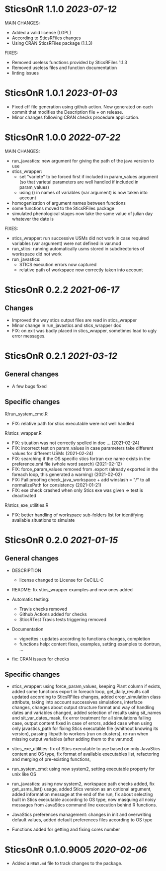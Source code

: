 # SticsOnR 1.1.0 _2023-07-12_

MAIN CHANGES:
  * Added a valid license (LGPL)
  * According to SticsRFiles changes 
  * Using CRAN SticsRFiles package (1.1.3)

FIXES:
  * Removed useless functions provided by SticsRFiles 1.1.3
  * Removed useless files and function documentation
  * linting issues


# SticsOnR 1.0.1  _2023-01-03_

* Fixed cff file generation using github action. Now generated on each commit that modifies the Description file + on release.
* Minor changes following CRAN checks procedure application.

# SticsOnR 1.0.0  _2022-07-22_

MAIN CHANGES:
  * run_javastics: new argument for giving the path of the java version to use
  * stics_wrapper: 
    * set "variete" to be forced first if included in param_values argument (so that varietal parameters are well handled if included in param_values)
    * using () in names of variables (var argument) is now taken into account
  * homogenization of argument names between functions
  * some functions moved to the SticsRFiles package
  * simulated phenological stages now take the same value of julian day whatever the date is

FIXES:
  * stics_wrapper: run successive USMs did not work in case required variables (var argument) were not defined in var.mod
  * run_stics: running automatically usms stored in subdirectories of workspace did not work
  * run_javastics: 
    * STICS execution errors now captured
    * relative path of workspace now correctly taken into account
  
  

# SticsOnR 0.2.2  _2021-06-17_

## Changes

* Improved the way stics output files are read in stics_wrapper
* Minor change in run_javastics and stics_wrapper doc
* FIX: on.exit was badly placed in stics_wrapper, sometimes lead to ugly error messages.

# SticsOnR 0.2.1 _2021-03-12_

## General changes

* A few bugs fixed 

## Specific changes

R/run_system_cmd.R
 * FIX: relative path for stics executable were not well handled
 
R/stics_wrapper.R
 * FIX: situation was not correctly spelled in doc ... (2021-02-24)
 * FIX: incorrect test on param_values in case parameters take different values for different USMs (2021-02-24)
 * FIX: searching if the OS specific stics fortran exe name exists in the preference.xml file (whole word search) (2021-02-12)
 * FIX: force_param_values removed from .export (already exported in the foreach loop, this generated a warning) (2021-02-02)
 * FIX: Fail proofing check_java_workspace + add winslash = "/" to all normalizePath for consistency (2021-01-21)
 * FIX: exe check crashed when only Stics exe was given => test is deactivated
 
R/stics_exe_utilities.R
 * FIX: better handling of workspace sub-folders list for identifying available situations to simulate

# SticsOnR 0.2.0 _2021-01-15_

## General changes

* DESCRIPTION
  * license changed to License for CeCILL-C

* README: fix stics_wrapper examples and new ones added

* Automatic testing: 
  * Travis checks removed
  * Github Actions added for checks
  * SticsRTest Travis tests triggering removed
  
* Documentation
  * vignettes : updates according to functions changes, completion
  * functions help: content fixes, examples, setting examples to dontrun, ...
  
* fix: CRAN issues for checks

## Specific changes

* stics_wrapper: using force_param_values, keeping Plant column if exists, added some functions export in foreach loop, get_daily_results call updated according to SticsRFiles changes, added cropr_simulation class attribute, taking into account successives simulations, interface changes, changes about output structure format and way of handling dates and variables changed, added selection of results using sit_names and sit_var_dates_mask, fix error treatment for all simulations failing case, output content fixed in case of errors, added case when using only javastics_path for fixing Stics executable file (whithout knowing its version), passing libpath to workers (run on clusters), re-run when missing output variables (after adding them to the var.mod)

* stics_exe_utilities: fix of Stics executable to use based on only JavaStics content 
and OS type, fix format of available executables list, refactoring and merging of pre-existing functions, 

* run_system_cmd: using now system2, setting executable property for unix like OS

* run_javastics: using now system2, workspace path checks added, fix get_usms_list() usage, added Stics version as an optional argument, added information message at the end of the run, fix about selecting built in Stics executable according to OS type, now masquing all noisy messages from JavaStics command line execution behind R functions.

* JavaStics preferences management: changes in init and overwriting default values, added default preferences files according to OS type 

* Functions added for getting and fixing cores number 



# SticsOnR 0.1.0.9005 _2020-02-06_

* Added a `NEWS.md` file to track changes to the package.
